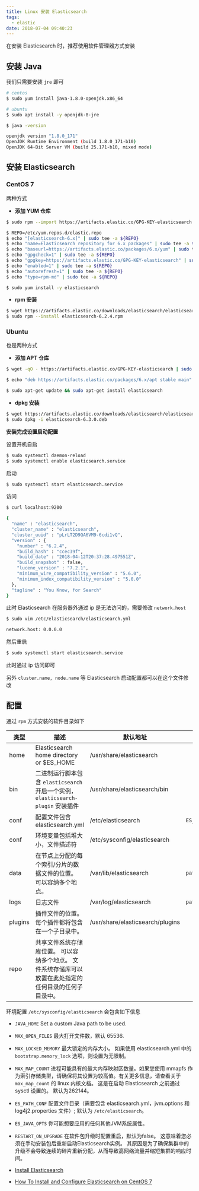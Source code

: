```yaml
---
title: Linux 安装 Elasticsearch
tags:
  - elastic
date: 2018-07-04 09:40:23
---
```



在安装 Elasticsearch 时，推荐使用软件管理器方式安装
<!-- more --><!-- toc -->

## 安装 Java

我们只需要安装 `jre` 即可

```bash
# centos
$ sudo yum install java-1.8.0-openjdk.x86_64

# ubuntu
$ sudo apt install -y openjdk-8-jre

$ java -version

openjdk version "1.8.0_171"
OpenJDK Runtime Environment (build 1.8.0_171-b10)
OpenJDK 64-Bit Server VM (build 25.171-b10, mixed mode)
```

## 安装 Elasticsearch

### CentOS 7

两种方式

- **添加 YUM 仓库**

```bash
$ sudo rpm --import https://artifacts.elastic.co/GPG-KEY-elasticsearch

$ REPO=/etc/yum.repos.d/elastic.repo
$ echo "[elasticsearch-6.x]" | sudo tee -a ${REPO}
$ echo "name=Elasticsearch repository for 6.x packages" | sudo tee -a ${REPO}
$ echo "baseurl=https://artifacts.elastic.co/packages/6.x/yum" | sudo tee -a ${REPO}
$ echo "gpgcheck=1" | sudo tee -a ${REPO}
$ echo "gpgkey=https://artifacts.elastic.co/GPG-KEY-elasticsearch" | sudo tee -a ${REPO}
$ echo "enabled=1" | sudo tee -a ${REPO}
$ echo "autorefresh=1" | sudo tee -a ${REPO}
$ echo "type=rpm-md" | sudo tee -a ${REPO}

$ sudo yum install -y elasticsearch
```

- **rpm 安装**

```bash
$ wget https://artifacts.elastic.co/downloads/elasticsearch/elasticsearch-6.2.4.rpm
$ sudo rpm --install elasticsearch-6.2.4.rpm
```

### Ubuntu

也是两种方式

- **添加 APT 仓库**

```bash
$ wget -qO - https://artifacts.elastic.co/GPG-KEY-elasticsearch | sudo apt-key add -

$ echo "deb https://artifacts.elastic.co/packages/6.x/apt stable main" | sudo tee -a /etc/apt/sources.list.d/elastic-6.x.list

$ sudo apt-get update && sudo apt-get install elasticsearch
```

- **dpkg 安装**

```bash
$ wget https://artifacts.elastic.co/downloads/elasticsearch/elasticsearch-6.3.0.deb
$ sudo dpkg -i elasticsearch-6.3.0.deb
```

**安装完成设置启动配置**

设置开机自启

```bash
$ sudo systemctl daemon-reload
$ sudo systemctl enable elasticsearch.service
```

启动

```bash
$ sudo systemctl start elasticsearch.service
```

访问

```bash
$ curl localhost:9200

{
  "name" : "elasticsearch",
  "cluster_name" : "elasticsearch",
  "cluster_uuid" : "pLrLT2D9QA6VM9-6cdi1vQ",
  "version" : {
    "number" : "6.2.4",
    "build_hash" : "ccec39f",
    "build_date" : "2018-04-12T20:37:28.497551Z",
    "build_snapshot" : false,
    "lucene_version" : "7.2.1",
    "minimum_wire_compatibility_version" : "5.6.0",
    "minimum_index_compatibility_version" : "5.0.0"
  },
  "tagline" : "You Know, for Search"
}
```


此时 Elasticsearch 在服务器外通过 ip 是无法访问的，需要修改 `network.host`

```bash
$ sudo vim /etc/elasticsearch/elasticsearch.yml
```

```bash
network.host: 0.0.0.0
```

然后重启

```bash
$ sudo systemctl start elasticsearch.service
```

此时通过 ip 访问即可

另外 `cluster.name, node.name` 等 Elasticsearch 启动配置都可以在这个文件修改

## 配置

通过 `rpm` 方式安装的软件目录如下

类型    | 描述                                                                                                   | 默认地址                         | 配置
----    | ----                                                                                                   | --------                         | ---
home    | Elasticsearch home directory or $ES_HOME                                                               | /usr/share/elasticsearch         |
bin     | 二进制运行脚本包含 `elasticsearch` 开启一个实例，`elasticsearch-plugin` 安装插件                       | /usr/share/elasticsearch/bin     |
conf    | 配置文件包含 elasticsearch.yml                                                                         | /etc/elasticsearch               | `ES_PATH_CONF`
conf    | 环境变量包括堆大小，文件描述符                                                                         | /etc/sysconfig/elasticsearch     |
data    | 在节点上分配的每个索引/分片的数据文件的位置。 可以容纳多个地点。                                       | /var/lib/elasticsearch           | `path.data`
logs    | 日志文件                                                                                               | /var/log/elasticsearch           | `path.logs`
plugins | 插件文件的位置。每个插件都将包含在一个子目录中。                                                       | /usr/share/elasticsearch/plugins |
repo    | 共享文件系统存储库位置。 可以容纳多个地点。 文件系统存储库可以放置在此处指定的任何目录的任何子目录中。 |                                  |


环境配置 `/etc/sysconfig/elasticsearch` 会包含如下信息

- `JAVA_HOME` Set a custom Java path to be used.

- `MAX_OPEN_FILES` 最大打开文件数，默认 65536.

- `MAX_LOCKED_MEMORY` 最大锁定的内存大小。 如果使用 elasticsearch.yml 中的 `bootstrap.memory_lock` 选项，则设置为无限制。

- `MAX_MAP_COUNT` 进程可能具有的最大内存映射区数量。如果您使用 mmapfs 作为索引存储类型，请确保将其设置为较高值。有关更多信息，请查看关于 `max_map_count` 的 linux 内核文档。 这是在启动 Elasticsearch 之前通过 sysctl 设置的。 默认为262144。

- `ES_PATH_CONF` 配置文件目录（需要包含 elasticsearch.yml，jvm.options 和 log4j2.properties 文件）; 默认为 `/etc/elasticsearch`。

- `ES_JAVA_OPTS` 你可能想要应用的任何其他JVM系统属性。

- `RESTART_ON_UPGRADE` 在软件包升级时配置重启，默认为false。 这意味着您必须在手动安装包后重新启动Elasticsearch实例。 其原因是为了确保集群中的升级不会导致连续的碎片重新分配，从而导致高网络流量并缩短集群的响应时间。


- [Install Elasticsearch](https://www.elastic.co/guide/en/elasticsearch/reference/6.x/install-elasticsearch.html)
- [How To Install and Configure Elasticsearch on CentOS 7](https://www.digitalocean.com/community/tutorials/how-to-install-and-configure-elasticsearch-on-centos-7)
